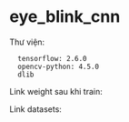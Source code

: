 # eye_blink_cnn

Thư viện:

      tensorflow: 2.6.0
      opencv-python: 4.5.0
      dlib

Link weight sau khi train: 

Link datasets: 

